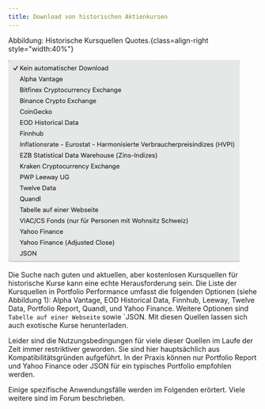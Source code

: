 ```yaml
---
title: Download von historischen Aktienkursen
---
```


Abbildung: Historische Kursquellen Quotes.{class=align-right style="width:40%"}

![](images/historische-kursquellen.png)

Die Suche nach guten und aktuellen, aber kostenlosen Kursquellen für historische Kurse kann eine echte Herausforderung sein. Die Liste der Kursquellen in Portfolio Performance umfasst die folgenden Optionen (siehe Abbildung 1): Alpha Vantage, EOD Historical Data, Finnhub, Leeway, Twelve Data, Portfolio Report, Quandl, und Yahoo Finance. Weitere Optionen sind `Tabelle auf einer Webseite` sowie `JSON. Mit diesen Quellen lassen sich auch exotische Kurse herunterladen.

Leider sind die Nutzungsbedingungen für viele dieser Quellen im Laufe der Zeit immer restriktiver geworden. Sie sind hier hauptsächlich aus Kompatibilitätsgründen aufgeführt. In der Praxis können nur Portfolio Report und Yahoo Finance oder JSON für ein typisches Portfolio empfohlen werden.

Einige spezifische Anwendungsfälle werden im Folgenden erörtert. Viele weitere sind im Forum beschrieben.

